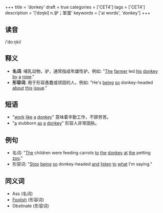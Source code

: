 +++
title = 'donkey'
draft = true
categories = ['CET4']
tags = ['CET4']
description = '[ˈdɔŋki] n.驴；笨蛋'
keywords = ['ai words', 'donkey']
+++

## 读音
/ˈdɑːŋki/

## 释义
- **名词**: 哺乳动物，驴，通常指成年雄性驴。例如: "[The](/zh/post/the/) [farmer](/zh/post/farmer/) led [his](/zh/post/his/) [donkey](/zh/post/donkey/) [by](/zh/post/by/) [a](/zh/post/a/) [rope](/zh/post/rope/)."
- **形容词**: 用于形容愚蠢或顽固的人。例如: "He's [being](/zh/post/being/) [so](/zh/post/so/) donkey-headed [about](/zh/post/about/) [this](/zh/post/this/) [issue](/zh/post/issue/)."

## 短语
- "[work](/zh/post/work/) [like](/zh/post/like/) [a](/zh/post/a/) [donkey](/zh/post/donkey/)" 意味着辛勤工作，不辞劳苦。
- "[a](/zh/post/a/) stubborn [as](/zh/post/as/) [a](/zh/post/a/) [donkey](/zh/post/donkey/)" 形容人非常固执。

## 例句
- 名词: "[The](/zh/post/the/) children were feeding carrots [to](/zh/post/to/) [the](/zh/post/the/) [donkey](/zh/post/donkey/) [at](/zh/post/at/) [the](/zh/post/the/) petting [zoo](/zh/post/zoo/)."
- 形容词: "[Stop](/zh/post/stop/) [being](/zh/post/being/) [so](/zh/post/so/) donkey-headed [and](/zh/post/and/) [listen](/zh/post/listen/) [to](/zh/post/to/) [what](/zh/post/what/) I'm saying."

## 同义词
- Ass (名词)
- [Foolish](/zh/post/foolish/) (形容词)
- Obstinate (形容词)
